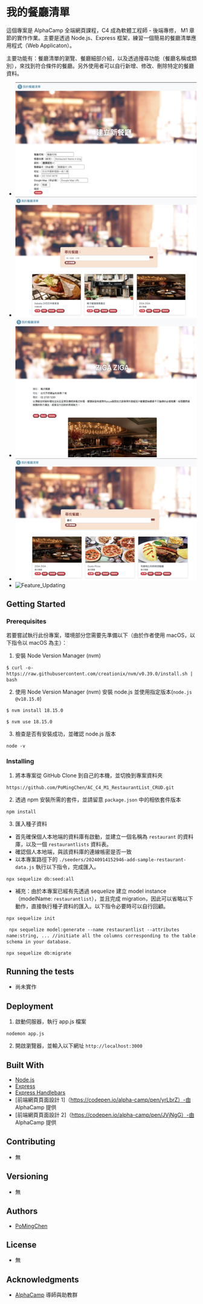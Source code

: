 # 我的餐廳清單

這個專案是 AlphaCamp 全端網頁課程，C4 成為軟體工程師 - 後端專修， M1 章節的實作作業。主要是透過 Node.js、Express 框架，練習一個簡易的餐廳清單應用程式（Web Applicaton）。

主要功能有：餐廳清單的瀏覽、餐廳細部介紹，以及透過搜尋功能（餐廳名稱或類別），來找到符合條件的餐廳。另外使用者可以自行新增、修改、刪除特定的餐廳資料。

- ![Feature_Creating](./public/images/Feature_Creating.png)
- ![Feature_Reading1](./public/images/Feature_Reading1.png)
- ![Feature_Reading2](./public/images/Feature_Reading2.png)
- ![Feature_Searching](./public/images/Feature_Searching.png)
- ![Feature_Updating](./public/images/Feature_Feature_Updating.png)

## Getting Started

### Prerequisites

若要嘗試執行此份專案，環境部分您需要先準備以下（由於作者使用 macOS，以下指令以 macOS 為主）：

1. 安裝 Node Version Manager (nvm)

```
$ curl -o- https://raw.githubusercontent.com/creationix/nvm/v0.39.0/install.sh | bash
```

2. 使用 Node Version Manager (nvm) 安裝 node.js 並使用指定版本(`node.js @v18.15.0`)

```
$ nvm install 18.15.0
```

```
$ nvm use 18.15.0
```

3. 檢查是否有安裝成功，並確認 node.js 版本

```
node -v
```

### Installing

1. 將本專案從 GitHub Clone 到自己的本機，並切換到專案資料夾

```
https://github.com/PoMingChen/AC_C4_M1_RestaurantList_CRUD.git
```

2. 透過 npm 安裝所需的套件，並請留意 `package.json` 中的相依套件版本

```
npm install
```

3. 匯入種子資料

- 首先確保個人本地端的資料庫有啟動，並建立一個名稱為 `restaurant` 的資料庫，以及一個 `restaurantlists` 資料表。
- 確認個人本地端，與該資料庫的連線帳密是否一致
- 以本專案路徑下的 `./seeders/20240914152946-add-sample-restaurant-data.js` 執行以下指令，完成匯入。

```
npx sequelize db:seed:all
```

- 補充：由於本專案已經有先透過 sequelize 建立 model instance（modelName: `restaurantlist`），並且完成 migration，因此可以省略以下動作，直接執行種子資料的匯入。以下指令必要時可以自行回顧。

```
npx sequelize init
```

```
 npx sequelize model:generate --name restaurantlist --attributes name:string, ... //initiate all the columns corresponding to the table schema in your database.
```

```
npx sequelize db:migrate
```


## Running the tests

- 尚未實作

## Deployment

1. 啟動伺服器，執行 app.js 檔案

```
nodemon app.js
```

2. 開啟瀏覽器，並輸入以下網址 `http://localhost:3000`

## Built With

- [Node.js](https://nodejs.org/en)
- [Express](https://expressjs.com)
- [Express Handlebars](https://www.npmjs.com/package/express-handlebars)
- [前端網頁頁面設計 1]（https://codepen.io/alpha-camp/pen/yrLbrZ）-由 AlphaCamp 提供
- [前端網頁頁面設計 2]（https://codepen.io/alpha-camp/pen/JVjNgG）-由 AlphaCamp 提供

## Contributing

- 無

## Versioning

- 無

## Authors

- [PoMingChen](https://github.com/PoMingChen)

## License

- 無

## Acknowledgments

- [AlphaCamp](https://tw.alphacamp.co/) 導師與助教群
